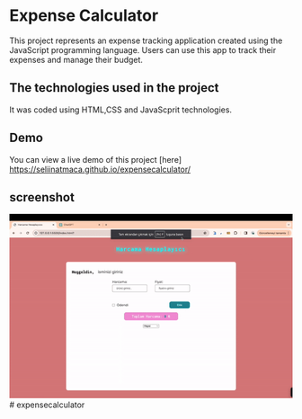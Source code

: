 <h1> Expense Calculator </h1>

This project represents an expense tracking application created using the JavaScript programming language. Users can use this app to track their expenses and manage their budget.

<h2> The technologies used in the project </h2>

It was coded using HTML,CSS and JavaScprit technologies.

<h2> Demo </h2>

You can view a live demo of this project [here] https://seliinatmaca.github.io/expensecalculator/

<h2> screenshot </h2>

![](screen.gif)# expensecalculator
